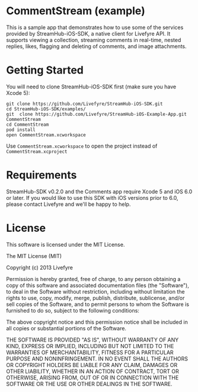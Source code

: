 CommentStream (example)
=======================

This is a sample app that demonstrates how to use some of the services
provided by StreamHub-iOS-SDK, a native client for Livefyre API. It supports
viewing a collection, streaming comments in real-time, nested replies, likes, 
flagging and deleting of comments, and image attachments.

# Getting Started

You will need to clone StreamHub-iOS-SDK first (make sure you have Xcode 5):

    git clone https://github.com/Livefyre/StreamHub-iOS-SDK.git
    cd StreamHub-iOS-SDK/examples/
    git  clone https://github.com/Livefyre/StreamHub-iOS-Example-App.git CommentStream
    cd CommentStream
    pod install
    open CommentStream.xcworkspace

Use `CommentStream.xcworkspace` to open the project instead of
`CommentStream.xcproject`

# Requirements

StreamHub-SDK v0.2.0 and the Comments app require Xcode 5 and iOS 6.0 or later. 
If you would like to use this SDK with iOS versions prior to 6.0, please contact 
Livefyre and we'll be happy to help.

# License

This software is licensed under the MIT License.

The MIT License (MIT)

Copyright (c) 2013 Livefyre

Permission is hereby granted, free of charge, to any person obtaining a copy of
this software and associated documentation files (the "Software"), to deal in
the Software without restriction, including without limitation the rights to
use, copy, modify, merge, publish, distribute, sublicense, and/or sell copies
of the Software, and to permit persons to whom the Software is furnished to do
so, subject to the following conditions:

The above copyright notice and this permission notice shall be included in all
copies or substantial portions of the Software.

THE SOFTWARE IS PROVIDED "AS IS", WITHOUT WARRANTY OF ANY KIND, EXPRESS OR
IMPLIED, INCLUDING BUT NOT LIMITED TO THE WARRANTIES OF MERCHANTABILITY,
FITNESS FOR A PARTICULAR PURPOSE AND NONINFRINGEMENT. IN NO EVENT SHALL THE
AUTHORS OR COPYRIGHT HOLDERS BE LIABLE FOR ANY CLAIM, DAMAGES OR OTHER
LIABILITY, WHETHER IN AN ACTION OF CONTRACT, TORT OR OTHERWISE, ARISING FROM,
OUT OF OR IN CONNECTION WITH THE SOFTWARE OR THE USE OR OTHER DEALINGS IN THE
SOFTWARE.

